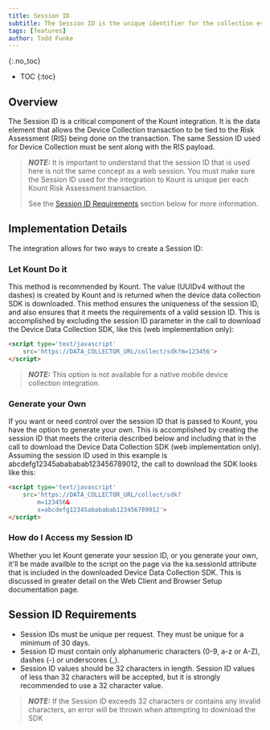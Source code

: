 ```yaml
---
title: Session ID 
subtitle: The Session ID is the unique identifier for the collection event and is specific to the user’s request. You will use the Session ID for subsequent calls to the Inquiry Service.
tags: [features]
author: Todd Funke
---
```


{:.no_toc}
* TOC
{:toc}

## Overview
The Session ID is a critical component of the Kount integration.  It is the data element that allows the Device Collection transaction to be tied to the Risk Assessment (RIS) being done on the transaction.  The same Session ID used for Device Collection must be sent along with the RIS payload.  

> **_NOTE:_**  It is important to understand that the session ID that is used here is not the same concept as a web session.  You must make sure the Session ID used for the integration to Kount is unique per each Kount Risk Assessment transaction.  
> 
> See the [Session ID Requirements](#session-id-requirements) section below for more information.

## Implementation Details
The integration allows for two ways to create a Session ID:

### Let Kount Do it
This method is recommended by Kount.  The value (UUIDv4 without the dashes) is created by Kount and is returned when the device data collection SDK is downloaded.  This method ensures the uniqueness of the session ID, and also ensures that it meets the requirements of a valid session ID.  This is accomplished by excluding the session ID parameter in the call to download the Device Data Collection SDK, like this (web implementation only):

```html
<script type='text/javascript' 
	src='https://DATA_COLLECTOR_URL/collect/sdk?m=123456'> 
</script>
``` 
> **_NOTE:_** This option is not available for a native mobile device collection integration.

### Generate your Own 
If you want or need control over the session ID that is passed to Kount, you have the option to generate your own.  This is accomplished by creating the session ID that meets the criteria described below and including that in the call to download the Device Data Collection SDK (web implementation only).  Assuming the session ID used in this example is abcdefg12345abababab123456789012, the call to download the SDK looks like this:

```html
<script type='text/javascript' 
	src='https://DATA_COLLECTOR_URL/collect/sdk?
		m=123456&
		s=abcdefg12345abababab123456789012'> 
</script>
```

### How do I Access my Session ID
Whether you let Kount generate your session ID, or you generate your own, it'll be made availble to the script on the page via the ka.sessionId attribute that is included in the downloaded Device Data Collection SDK.  This is discussed in greater detail on the Web Client and Browser Setup documentation page.

## Session ID Requirements
* Session IDs must be unique per request. They must be unique for a minimum of 30 days.
* Session ID must contain only alphanumeric characters (0-9, a-z or A-Z), dashes (-) or underscores (_).
* Session ID values should be 32 characters in length. Session ID values of less than 32 characters
will be accepted, but it is strongly recommended to use a 32 character value.

> **_NOTE:_** If the Session ID exceeds 32 characters or contains any invalid characters, an error will be thrown when attempting to download the SDK

